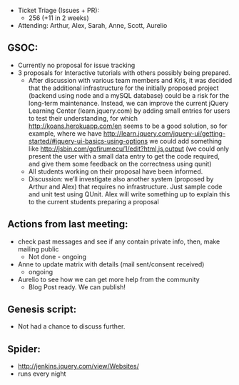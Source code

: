 * Ticket Triage (Issues + PR):
  * 256 (+11 in 2 weeks)
* Attending: Arthur, Alex, Sarah, Anne, Scott, Aurelio


## GSOC:
* Currently no proposal for issue tracking
* 3 proposals for Interactive tutorials with others possibly being prepared.
  * After discussion with various team members and Kris, it was decided that the additional infrastructure for the initially proposed project (backend using node and a mySQL database) could be a risk for the long-term maintenance. Instead, we can improve the current jQuery Learning Center (learn.jquery.com) by adding small entries for users to test their understanding, for which http://koans.herokuapp.com/en seems to be a good solution, so for example, where we have http://learn.jquery.com/jquery-ui/getting-started/#jquery-ui-basics-using-options we could add something like http://jsbin.com/gofirumecu/1/edit?html,js,output (we could only present the user with a small data entry to get the code required, and give them some feedback on the correctness using qunit)
  * All students working on their proposal have been informed.
  * Discussion: we’ll investigate also another system (proposed by Arthur and Alex) that requires no infrastructure. Just sample code and unit test using QUnit. Alex will write something up to explain this to the current students preparing a proposal

## Actions from last meeting:
* check past messages and see if any contain private info, then, make mailing public
  * Not done - ongoing
* Anne to update matrix with details (mail sent/consent received)
  * ongoing
* Aurelio to see how we can get more help from the community
  * Blog Post ready. We can publish!

## Genesis script:
* Not had a chance to discuss further.

## Spider:
* http://jenkins.jquery.com/view/Websites/
* runs every night

